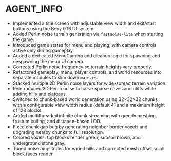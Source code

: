 # AGENT_INFO

- Implemented a title screen with adjustable view width and exit/start buttons using the Bevy 0.16 UI system.
- Added Perlin noise terrain generation via `fastnoise-lite` when starting the game.
- Introduced game states for menu and playing, with camera controls active only during gameplay.
- Added a dedicated MenuCamera and cleanup logic for spawning and despawning the menu UI camera.
- Corrected Perlin noise frequency so terrain heights vary properly.
- Refactored gameplay, menu, player controls, and world resources into separate modules to slim down `main.rs`.
- Stacked multiple 2D Perlin noise layers for wide-spread terrain variation.
- Reintroduced 3D Perlin noise to carve sparse caves and cliffs while adding hills and plateaus.
- Switched to chunk-based world generation using 32×32×32 chunks with a configurable view width radius (default 4) and a maximum height of 128 blocks.
- Added multithreaded infinite chunk streaming with greedy meshing, frustum culling, and distance-based LOD.
- Fixed chunk gap bug by generating neighbor border voxels and upgrading nearby chunks to full resolution.
- Colored voxels: top blocks render green, subsoil brown, and underground stone gray.
- Tuned noise amplitudes for varied hills and corrected mesh offset so all block faces render.
